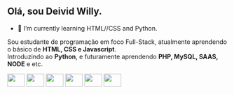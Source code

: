 ##  Olá, sou Deivid Willy.
- 🌱 I’m currently learning HTML//CSS and Python.

<p>Sou estudante de programação em foco Full-Stack, atualmente aprendendo o básico de <b>HTML, CSS e Javascript</b>.<br>Introduzindo ao <b>Python</b>, e futuramente aprendendo <b>PHP, MySQL, SAAS, NODE</b> e etc.</p>

<div style="display: inline_block">
  <img align="center" src="https://cdn.jsdelivr.net/gh/devicons/devicon/icons/html5/html5-original-wordmark.svg" height="30" width="40" alt="">
  <img align="center" src="https://cdn.jsdelivr.net/gh/devicons/devicon/icons/css3/css3-original-wordmark.svg" height="30" width="40" alt="">
  <img align="center" src="https://cdn.jsdelivr.net/gh/devicons/devicon/icons/javascript/javascript-original.svg" height="30" width="40" alt="">
  <img align="center" src="https://cdn.jsdelivr.net/gh/devicons/devicon/icons/python/python-original.svg" height="30" width="40" alt="">
  <img align="center" src="https://cdn.jsdelivr.net/gh/devicons/devicon/icons/php/php-plain.svg" height="30" width="40" alt="">
  <img align="center" src="https://cdn.jsdelivr.net/gh/devicons/devicon/icons/mysql/mysql-original-wordmark.svg" height="30" width="40" alt="">
 </div>
